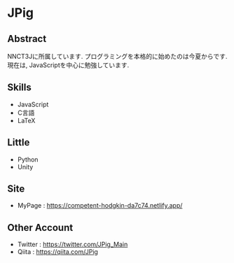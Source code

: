 # JPig

## Abstract
NNCT3Jに所属しています.
プログラミングを本格的に始めたのは今夏からです.
現在は, JavaScriptを中心に勉強しています.

## Skills
* JavaScript
* C言語
* LaTeX

## Little
* Python
* Unity

## Site
* MyPage : https://competent-hodgkin-da7c74.netlify.app/

## Other Account
* Twitter : https://twitter.com/JPig_Main
* Qiita : https://qiita.com/JPig
